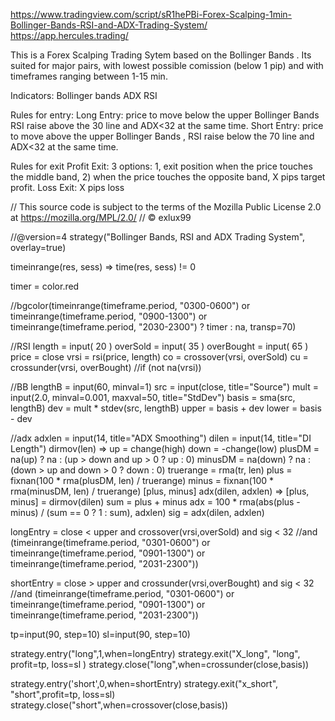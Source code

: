 https://www.tradingview.com/script/sR1hePBi-Forex-Scalping-1min-Bollinger-Bands-RSI-and-ADX-Trading-System/
https://app.hercules.trading/

This is a Forex Scalping Trading Sytem based on the Bollinger Bands .
Its suited for major pairs, with lowest possible comission (below 1 pip) and with timeframes ranging between 1-15 min.

Indicators:
Bollinger bands
ADX
RSI


Rules for entry:
Long Entry: price to move below the upper Bollinger Bands RSI raise above the 30 line and ADX<32 at the same time.
Short Entry: price to move above the upper Bollinger Bands , RSI raise below the 70 line and ADX<32 at the same time.


Rules for exit
Profit Exit: 3 options: 1, exit position when the price touches the middle band, 2) when the price touches the opposite band, X pips target profit.
Loss Exit: X pips loss












// This source code is subject to the terms of the Mozilla Public License 2.0 at https://mozilla.org/MPL/2.0/
// © exlux99

//@version=4
strategy("Bollinger Bands, RSI and ADX Trading System", overlay=true)


timeinrange(res, sess) => time(res, sess) != 0


timer = color.red


//bgcolor(timeinrange(timeframe.period, "0300-0600") or timeinrange(timeframe.period, "0900-1300") or timeinrange(timeframe.period, "2030-2300") ? timer : na, transp=70)


//RSI
length = input( 20 )
overSold = input( 35 )
overBought = input( 65 )
price = close
vrsi = rsi(price, length)
co = crossover(vrsi, overSold)
cu = crossunder(vrsi, overBought)
//if (not na(vrsi))


//BB
lengthB = input(60, minval=1)
src = input(close, title="Source")
mult = input(2.0, minval=0.001, maxval=50, title="StdDev")
basis = sma(src, lengthB)
dev = mult * stdev(src, lengthB)
upper = basis + dev
lower = basis - dev


//adx
adxlen = input(14, title="ADX Smoothing")
dilen = input(14, title="DI Length")
dirmov(len) =>
	up = change(high)
	down = -change(low)
	plusDM = na(up) ? na : (up > down and up > 0 ? up : 0)
	minusDM = na(down) ? na : (down > up and down > 0 ? down : 0)
	truerange = rma(tr, len)
	plus = fixnan(100 * rma(plusDM, len) / truerange)
	minus = fixnan(100 * rma(minusDM, len) / truerange)
	[plus, minus]
adx(dilen, adxlen) =>
	[plus, minus] = dirmov(dilen)
	sum = plus + minus
	adx = 100 * rma(abs(plus - minus) / (sum == 0 ? 1 : sum), adxlen)
sig = adx(dilen, adxlen)

longEntry = close < upper and crossover(vrsi,overSold) and sig < 32 //and (timeinrange(timeframe.period, "0301-0600") or timeinrange(timeframe.period, "0901-1300") or timeinrange(timeframe.period, "2031-2300"))

shortEntry = close > upper and crossunder(vrsi,overBought) and sig < 32 //and (timeinrange(timeframe.period, "0301-0600") or timeinrange(timeframe.period, "0901-1300") or timeinrange(timeframe.period, "2031-2300"))


tp=input(90, step=10)
sl=input(90, step=10)

strategy.entry("long",1,when=longEntry)
strategy.exit("X_long", "long", profit=tp,  loss=sl )
strategy.close("long",when=crossunder(close,basis))

strategy.entry('short',0,when=shortEntry)
strategy.exit("x_short", "short",profit=tp, loss=sl)
strategy.close("short",when=crossover(close,basis))



